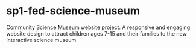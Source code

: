 # sp1-fed-science-museum
Community Science Museum website project. A responsive and engaging website design to attract children ages 7-15 and their families to the new  interactive science museum.
